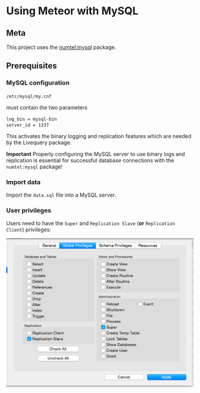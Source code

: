 # Using Meteor with MySQL

## Meta

This project uses the [numtel:mysql](https://github.com/numtel/meteor-mysql) package.

## Prerequisites

### MySQL configuration

`/etc/mysql/my.cnf`

must contain the two parameters

    log_bin = mysql-bin
    server_id = 1337

This activates the binary logging and replication features which are needed by the Livequery package.

**Important** Properly configuring the MySQL server to use binary logs and replication is essential for successful database connections with the `numtel:mysql` package!

### Import data

Import the `data.sql` file into a MySQL server.

### User privileges

Users need to have the `Super` and `Replication Slave` (**or** `Replication Client`) privileges:

![Sequel Pro Screenshot](mysqlprivs.png)

